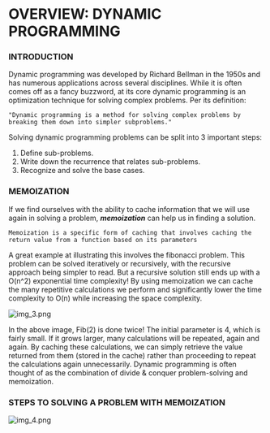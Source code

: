 # OVERVIEW: DYNAMIC PROGRAMMING
### INTRODUCTION
Dynamic programming was developed by Richard Bellman in the 1950s and has numerous applications across several disciplines.
While it is often comes off as a fancy buzzword, at its core dynamic programming is an optimization technique for
solving complex problems. Per its definition:  

```"Dynamic programming is a method for solving complex problems by breaking them down into simpler subproblems."```

Solving dynamic programming problems can be split into 3 important steps:
1. Define sub-problems.
2. Write down the recurrence that relates sub-problems.
3. Recognize and solve the base cases.

### MEMOIZATION
If we find ourselves with the ability to cache information that we will use again in solving a problem, ***memoization***
can help us in finding a solution.

```Memoization is a specific form of caching that involves caching the return value from a function based on its parameters```

A great example at illustrating this involves the fibonacci problem. This problem can be solved iteratively or recursively,
with the recursive approach being simpler to read. But a recursive solution still ends up with a O(n^2) exponential time 
complexity! By using memoization we can cache the many repetitive calculations we perform and significantly lower the 
time complexity to O(n) while increasing the space complexity.


![img_3.png](img_3.png)


In the above image, Fib(2) is done twice! The initial parameter is 4, which is fairly small. If it grows larger, 
many calculations will be repeated, again and again. By caching these calculations, we can simply retrieve the value
returned from them (stored in the cache) rather than proceeding to repeat the calculations again unnecessarily. 
Dynamic programming is often thought of as the combination of divide & conquer problem-solving and memoization.

### STEPS TO SOLVING A PROBLEM WITH MEMOIZATION
![img_4.png](img_4.png)